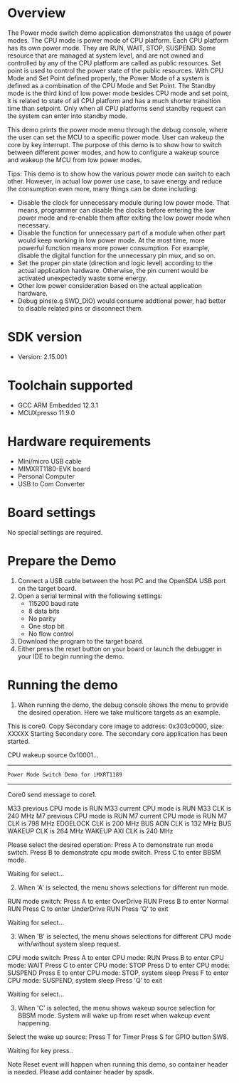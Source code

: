 Overview
========
The Power mode switch demo application demonstrates the usage of power modes. 
The CPU mode is power mode of CPU platform. Each CPU platform has its own power mode. They are RUN, WAIT, STOP, SUSPEND.
Some resource that are managed at system level, and are not owned and controlled by any of the CPU platform are called as public resources.
Set point is used to control the power state of the public resources. With CPU Mode and Set Point defined properly, 
the Power Mode of a system is defined as a combination of the CPU Mode and Set Point.
The Standby mode is the third kind of low power mode besides CPU mode and set point,
it is related to state of all CPU platform and has a much shorter transition time than setpoint.
Only when all CPU platforms send standby request can the system can enter into standby mode.

This demo prints the power mode menu through the debug console, where the user can set the MCU to a specific power mode.
User can wakeup the core by key interrupt. The purpose of this demo is to show how to switch between different power modes,
and how to configure a wakeup source and wakeup the MCU from low power modes.

 Tips:
 This demo is to show how the various power mode can switch to each other. However, in actual low power use case, to save energy and reduce the consumption even more, many things can be done including:
 - Disable the clock for unnecessary module during low power mode. That means, programmer can disable the clocks before entering the low power mode and re-enable them after exiting the low power mode when necessary.
 - Disable the function for unnecessary part of a module when other part would keep working in low power mode. At the most time, more powerful function means more power consumption. For example, disable the digital function for the unnecessary pin mux, and so on.
 - Set the proper pin state (direction and logic level) according to the actual application hardware. Otherwise, the pin current would be activated unexpectedly waste some energy.
 - Other low power consideration based on the actual application hardware.
 - Debug pins(e.g SWD_DIO) would consume addtional power, had better to disable related pins or disconnect them. 


SDK version
===========
- Version: 2.15.001

Toolchain supported
===================
- GCC ARM Embedded  12.3.1
- MCUXpresso  11.9.0

Hardware requirements
=====================
- Mini/micro USB cable
- MIMXRT1180-EVK board
- Personal Computer
- USB to Com Converter

Board settings
==============
No special settings are required.

Prepare the Demo
================
1.  Connect a USB cable between the host PC and the OpenSDA USB port on the target board. 
2.  Open a serial terminal with the following settings:
    - 115200 baud rate
    - 8 data bits
    - No parity
    - One stop bit
    - No flow control
3.  Download the program to the target board.
4.  Either press the reset button on your board or launch the debugger in your IDE to begin running the demo.

Running the demo
================
1. When running the demo, the debug console shows the menu to provide the desired operation. Here we take multicore targets as an example.

This is core0.
Copy Secondary core image to address: 0x303c0000, size: XXXXX
Starting Secondary core.
The secondary core application has been started.

CPU wakeup source 0x10001...

***********************************************************
	Power Mode Switch Demo for iMXRT1189
***********************************************************

Core0 send message to core1.

M33 previous CPU mode is RUN
M33 current CPU mode is RUN
M33 CLK is 240 MHz
M7 previous CPU mode is RUN
M7 current CPU mode is RUN
M7 CLK is 798 MHz
EDGELOCK CLK is 200 MHz
BUS AON CLK is 132 MHz
BUS WAKEUP CLK is 264 MHz
WAKEUP AXI CLK is 240 MHz


Please select the desired operation:
Press  A to demonstrate run mode switch.
Press  B to demonstrate cpu mode switch.
Press  C to enter BBSM mode.

Waiting for select...

2. When 'A' is selected, the menu shows selections for different run mode.

RUN mode switch:
Press A to enter OverDrive RUN
Press B to enter Normal RUN
Press C to enter UnderDrive RUN
Press 'Q' to exit

Waiting for select...

3. When 'B' is selected, the menu shows selections for different CPU mode with/without system sleep request.

CPU mode switch:
Press A to enter CPU mode: RUN
Press B to enter CPU mode: WAIT
Press C to enter CPU mode: STOP
Press D to enter CPU mode: SUSPEND
Press E to enter CPU mode: STOP, system sleep
Press F to enter CPU mode: SUSPEND, system sleep
Press 'Q' to exit

Waiting for select...

3. When 'C' is selected, the menu shows wakeup source selection for BBSM mode.
System will wake up from reset when wakeup event happening.

Select the wake up source:
Press T for Timer
Press S for GPIO button SW8. 

Waiting for key press..

Note
Reset event will happen when running this demo, so container header is needed. Please add container header by spsdk.
